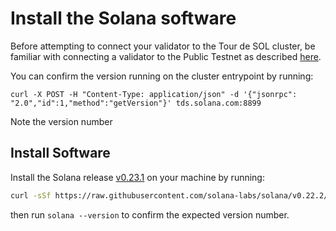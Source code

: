 # Install the Solana software

Before attempting to connect your validator to the Tour de SOL cluster, be familiar with connecting a validator to the Public Testnet as described [here](https://docs.solana.com/book/running-validator).

You can confirm the version running on the cluster entrypoint by running:

```text
curl -X POST -H "Content-Type: application/json" -d '{"jsonrpc": "2.0","id":1,"method":"getVersion"}' tds.solana.com:8899
```

Note the version number

## Install Software

Install the Solana release [v0.23.1](https://github.com/solana-labs/solana/releases/tag/v0.23.1) on your machine by running:

```bash
curl -sSf https://raw.githubusercontent.com/solana-labs/solana/v0.22.2/install/solana-install-init.sh | sh -s - 0.23.1
```

then run `solana --version` to confirm the expected version number.
